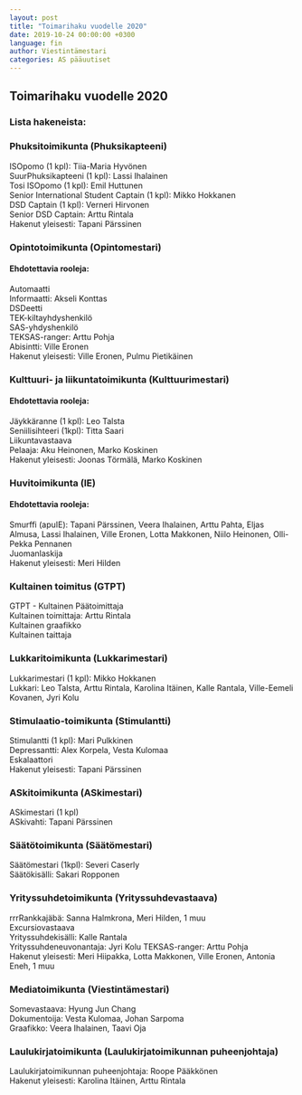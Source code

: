 ```yaml
---
layout: post
title: "Toimarihaku vuodelle 2020"
date: 2019-10-24 00:00:00 +0300
language: fin
author: Viestintämestari
categories: AS pääuutiset
---
```


## Toimarihaku vuodelle 2020

### Lista hakeneista:

### Phuksitoimikunta (Phuksikapteeni)

ISOpomo (1 kpl): Tiia-Maria Hyvönen  
SuurPhuksikapteeni (1 kpl): Lassi Ihalainen  
Tosi ISOpomo (1 kpl): Emil Huttunen  
Senior International Student Captain (1 kpl): Mikko Hokkanen  
DSD Captain (1 kpl): Verneri Hirvonen  
Senior DSD Captain: Arttu Rintala  
Hakenut yleisesti: Tapani Pärssinen

### Opintotoimikunta (Opintomestari)
#### Ehdotettavia rooleja:

Automaatti  
Informaatti: Akseli Konttas  
DSDeetti  
TEK-kiltayhdyshenkilö  
SAS-yhdyshenkilö  
TEKSAS-ranger: Arttu Pohja  
Abisintti: Ville Eronen  
Hakenut yleisesti: Ville Eronen, Pulmu Pietikäinen

### Kulttuuri- ja liikuntatoimikunta (Kulttuurimestari)
#### Ehdotettavia rooleja:

Jäykkäranne (1 kpl): Leo Talsta  
Seniilisihteeri (1kpl): Titta Saari  
Liikuntavastaava  
Pelaaja: Aku Heinonen, Marko Koskinen  
Hakenut yleisesti: Joonas Törmälä, Marko Koskinen  

### Huvitoimikunta (IE)
#### Ehdotettavia rooleja:

Smurffi (apuIE): Tapani Pärssinen, Veera Ihalainen, Arttu Pahta, Eljas Almusa, Lassi Ihalainen, Ville Eronen, Lotta Makkonen, Niilo Heinonen, Olli-Pekka Pennanen  
Juomanlaskija  
Hakenut yleisesti: Meri Hilden

### Kultainen toimitus (GTPT)

GTPT - Kultainen Päätoimittaja   
Kultainen toimittaja: Arttu Rintala  
Kultainen graafikko  
Kultainen taittaja  

### Lukkaritoimikunta (Lukkarimestari)

Lukkarimestari (1 kpl): Mikko Hokkanen  
Lukkari: Leo Talsta, Arttu Rintala, Karolina Itäinen, Kalle Rantala, Ville-Eemeli Kovanen, Jyri Kolu

### Stimulaatio-toimikunta (Stimulantti)

Stimulantti (1 kpl): Mari Pulkkinen  
Depressantti: Alex Korpela, Vesta Kulomaa  
Eskalaattori  
Hakenut yleisesti: Tapani Pärssinen

### ASkitoimikunta (ASkimestari)

ASkimestari (1 kpl)  
ASkivahti: Tapani Pärssinen

### Säätötoimikunta (Säätömestari)

Säätömestari (1kpl): Severi Caserly  
Säätökisälli: Sakari Ropponen

### Yrityssuhdetoimikunta (Yrityssuhdevastaava)

rrrRankkajäbä: Sanna Halmkrona, Meri Hilden, 1 muu  
Excursiovastaava  
Yrityssuhdekisälli: Kalle Rantala  
Yrityssuhdeneuvonantaja: Jyri Kolu
TEKSAS-ranger: Arttu Pohja  
Hakenut yleisesti: Meri Hiipakka, Lotta Makkonen, Ville Eronen, Antonia Eneh, 1 muu

### Mediatoimikunta (Viestintämestari)

Somevastaava: Hyung Jun Chang  
Dokumentoija: Vesta Kulomaa, Johan Sarpoma  
Graafikko: Veera Ihalainen, Taavi Oja  

### Laulukirjatoimikunta (Laulukirjatoimikunnan puheenjohtaja)

Laulukirjatoimikunnan puheenjohtaja: Roope Pääkkönen  
Hakenut yleisesti: Karolina Itäinen, Arttu Rintala

